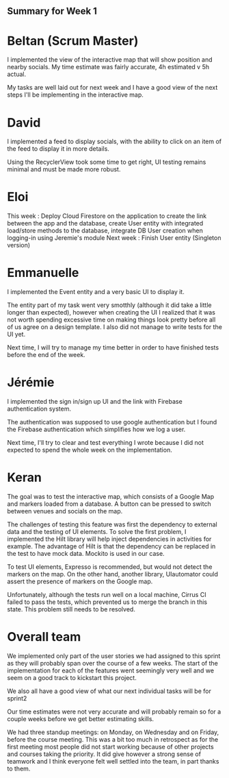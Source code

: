 ## Summary for Week 1

# Beltan (Scrum Master)

I implemented the view of the interactive map that will show position and nearby socials.
My time estimate was fairly accurate, 4h estimated v 5h actual. 

My tasks are well laid out for next week and I have a good view of the next steps I'll be implementing in the interactive map.

# David

I implemented a feed to display socials, with the ability to click on an item of the feed to display it in more details.

Using the RecyclerView took some time to get right, UI testing remains minimal and must be made more robust.

# Eloi

This week : Deploy Cloud Firestore on the application to create the link between the app and the database, create User entity with integrated load/store methods to the database, integrate DB User creation when logging-in using Jeremie's module 
Next week : Finish User entity (Singleton version)

# Emmanuelle

I implemented the Event entity and a very basic UI to display it.

The entity part of my task went very smotthly (although it did take a little longer than expected), however when creating the UI I realized that it was not worth spending excessive time on making things look pretty before all of us agree on a design template. I also did not manage to write tests for the UI yet.

Next time, I will try to manage my time better in order to have finished tests before the end of the week.

# Jérémie

I implemented the sign in/sign up UI and the link with Firebase authentication system.

The authentication was supposed to use google authentication but I found the Firebase authentication which simplifies how we log a user.

Next time, I'll try to clear and test everything I wrote because I did not expected to spend the whole week on the implementation.

# Keran

The goal was to test the interactive map, which consists of a Google Map and markers loaded from a database. A button can be pressed to switch between venues and socials on the map.

The challenges of testing this feature was first the dependency to external data and the testing of UI elements.
To solve the first problem, I implemented the Hilt library will help inject dependencies in activities for example. The advantage of Hilt is that the dependency can be replaced in the test to have mock data. Mockito is used in our case.

To test UI elements, Expresso is recommended, but would not detect the markers on the map. On the other hand, another library, UIautomator could assert the presence of markers on the Google map.

Unfortunately, although the tests run well on a local machine, Cirrus CI failed to pass the tests, which prevented us to merge the branch in this state. This problem still needs to be resolved.

# Overall team

We implemented only part of the user stories we had assigned to this sprint as they will probably span over the course
of a few weeks. The start of the implementation for each of the features went seemingly very well and we seem on a good
track to kickstart this project. 

We also all have a good view of what our next individual tasks will be for sprint2

Our time estimates were not very accurate and will probably remain so for a couple weeks before we get better estimating
skills.

We had three standup meetings: on Monday, on Wednesday and on Friday, before the course meeting. This was a bit too much in
retrospect as for the first meeting most people did not start working because of other projects and courses taking the priority.
It did give however a strong sense of teamwork and I think everyone felt well settled into the team, in part thanks to them. 